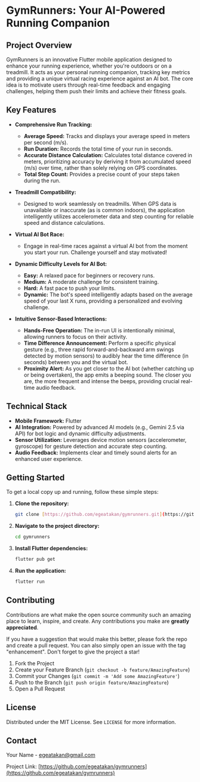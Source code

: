 # GymRunners: Your AI-Powered Running Companion

## Project Overview

GymRunners is an innovative Flutter mobile application designed to enhance your running experience, whether you're outdoors or on a treadmill. It acts as your personal running companion, tracking key metrics and providing a unique virtual racing experience against an AI bot. The core idea is to motivate users through real-time feedback and engaging challenges, helping them push their limits and achieve their fitness goals.

## Key Features

* **Comprehensive Run Tracking:**
    * **Average Speed:** Tracks and displays your average speed in meters per second (m/s).
    * **Run Duration:** Records the total time of your run in seconds.
    * **Accurate Distance Calculation:** Calculates total distance covered in meters, prioritizing accuracy by deriving it from accumulated speed (m/s) over time, rather than solely relying on GPS coordinates.
    * **Total Step Count:** Provides a precise count of your steps taken during the run.

* **Treadmill Compatibility:**
    * Designed to work seamlessly on treadmills. When GPS data is unavailable or inaccurate (as is common indoors), the application intelligently utilizes accelerometer data and step counting for reliable speed and distance calculations.

* **Virtual AI Bot Race:**
    * Engage in real-time races against a virtual AI bot from the moment you start your run. Challenge yourself and stay motivated!

* **Dynamic Difficulty Levels for AI Bot:**
    * **Easy:** A relaxed pace for beginners or recovery runs.
    * **Medium:** A moderate challenge for consistent training.
    * **Hard:** A fast pace to push your limits.
    * **Dynamic:** The bot's speed intelligently adapts based on the average speed of your last X runs, providing a personalized and evolving challenge.

* **Intuitive Sensor-Based Interactions:**
    * **Hands-Free Operation:** The in-run UI is intentionally minimal, allowing runners to focus on their activity.
    * **Time Difference Announcement:** Perform a specific physical gesture (e.g., three rapid forward-and-backward arm swings detected by motion sensors) to audibly hear the time difference (in seconds) between you and the virtual bot.
    * **Proximity Alert:** As you get closer to the AI bot (whether catching up or being overtaken), the app emits a beeping sound. The closer you are, the more frequent and intense the beeps, providing crucial real-time audio feedback.

## Technical Stack

* **Mobile Framework:** Flutter
* **AI Integration:** Powered by advanced AI models (e.g., Gemini 2.5 via API) for bot logic and dynamic difficulty adjustments.
* **Sensor Utilization:** Leverages device motion sensors (accelerometer, gyroscope) for gesture detection and accurate step counting.
* **Audio Feedback:** Implements clear and timely sound alerts for an enhanced user experience.

## Getting Started

To get a local copy up and running, follow these simple steps:

1.  **Clone the repository:**
    ```bash
    git clone [https://github.com/egeatakan/gymrunners.git](https://github.com/egeatakan/gymrunners.git)
    ```
2.  **Navigate to the project directory:**
    ```bash
    cd gymrunners
    ```
3.  **Install Flutter dependencies:**
    ```bash
    flutter pub get
    ```
4.  **Run the application:**
    ```bash
    flutter run
    ```

## Contributing

Contributions are what make the open source community such an amazing place to learn, inspire, and create. Any contributions you make are **greatly appreciated**.

If you have a suggestion that would make this better, please fork the repo and create a pull request. You can also simply open an issue with the tag "enhancement".
Don't forget to give the project a star!

1.  Fork the Project
2.  Create your Feature Branch (`git checkout -b feature/AmazingFeature`)
3.  Commit your Changes (`git commit -m 'Add some AmazingFeature'`)
4.  Push to the Branch (`git push origin feature/AmazingFeature`)
5.  Open a Pull Request

## License

Distributed under the MIT License. See `LICENSE` for more information.

## Contact

Your Name - egeatakan@gmail.com

Project Link: [https://github.com/egeatakan/gymrunners](https://github.com/egeatakan/gymrunners)
